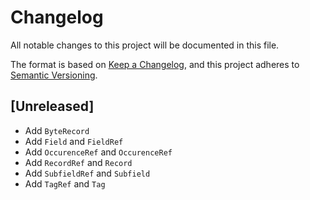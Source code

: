 # Changelog
All notable changes to this project will be documented in this file.

The format is based on [Keep a Changelog](https://keepachangelog.com/en/1.0.0/),
and this project adheres to [Semantic Versioning](https://semver.org/spec/v2.0.0.html).

## [Unreleased]

* Add `ByteRecord`
* Add `Field` and `FieldRef`
* Add `OccurenceRef` and `OccurenceRef`
* Add `RecordRef` and `Record`
* Add `SubfieldRef` and `Subfield`
* Add `TagRef` and `Tag`
